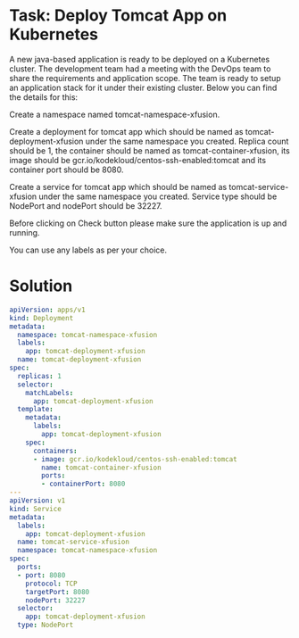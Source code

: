 # Task: Deploy Tomcat App on Kubernetes	
A new java-based application is ready to be deployed on a Kubernetes cluster. The development team had a meeting with the DevOps team to share the requirements and application scope. The team is ready to setup an application stack for it under their existing cluster. Below you can find the details for this:



Create a namespace named tomcat-namespace-xfusion.

Create a deployment for tomcat app which should be named as tomcat-deployment-xfusion under the same namespace you created. Replica count should be 1, the container should be named as tomcat-container-xfusion, its image should be gcr.io/kodekloud/centos-ssh-enabled:tomcat and its container port should be 8080.

Create a service for tomcat app which should be named as tomcat-service-xfusion under the same namespace you created. Service type should be NodePort and nodePort should be 32227.

Before clicking on Check button please make sure the application is up and running.

You can use any labels as per your choice.

# Solution

```yaml
apiVersion: apps/v1
kind: Deployment
metadata:
  namespace: tomcat-namespace-xfusion
  labels:
    app: tomcat-deployment-xfusion
  name: tomcat-deployment-xfusion
spec:
  replicas: 1
  selector:
    matchLabels:
      app: tomcat-deployment-xfusion
  template:
    metadata:
      labels:
        app: tomcat-deployment-xfusion
    spec:
      containers:
      - image: gcr.io/kodekloud/centos-ssh-enabled:tomcat
        name: tomcat-container-xfusion
        ports:
        - containerPort: 8080
---
apiVersion: v1
kind: Service
metadata:
  labels:
    app: tomcat-deployment-xfusion
  name: tomcat-service-xfusion
  namespace: tomcat-namespace-xfusion
spec:
  ports:
  - port: 8080
    protocol: TCP
    targetPort: 8080
    nodePort: 32227
  selector:
    app: tomcat-deployment-xfusion
  type: NodePort
```